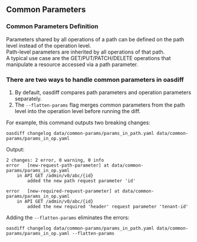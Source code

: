 ## Common Parameters

### Common Parameters Definition
Parameters shared by all operations of a path can be defined on the path level instead of the operation level.  
Path-level parameters are inherited by all operations of that path.  
A typical use case are the GET/PUT/PATCH/DELETE operations that manipulate a resource accessed via a path parameter.

### There are two ways to handle common parameters in oasdiff
1. By default, oasdiff compares path parameters and operation parameters separately.
2. The `--flatten-params` flag merges common parameters from the path level into the operation level before running the diff.

For example, this command outputs two breaking changes:
```
oasdiff changelog data/common-params/params_in_path.yaml data/common-params/params_in_op.yaml
```
Output: 
```
2 changes: 2 error, 0 warning, 0 info
error	[new-request-path-parameter] at data/common-params/params_in_op.yaml
	in API GET /admin/v0/abc/{id}
		added the new path request parameter 'id'

error	[new-required-request-parameter] at data/common-params/params_in_op.yaml
	in API GET /admin/v0/abc/{id}
		added the new required 'header' request parameter 'tenant-id'
```


Adding the `--flatten-params` eliminates the errors:
```
oasdiff changelog data/common-params/params_in_path.yaml data/common-params/params_in_op.yaml --flatten-params
```
